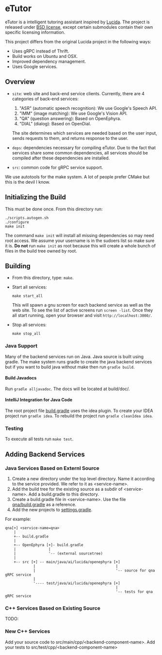 # eTutor

eTutor is a intelligent tutoring assistant inspired by
[Lucida](http://lucida.ai). The project is released under 
[BSD license](LICENSE), except certain submodules contain their own 
specific licensing information.

This project differs from the original Lucida project in the following 
ways:
- Uses gRPC instead of Thrift.
- Build works on Ubuntu and OSX.
- Improved dependency management.
- Uses Google services.

## Overview

- `site`: web site and back-end service clients.
  Currently, there are 4 categories of back-end services:
  1. "ASR" (automatic speech recognition): We use Google's Speech API.
  2. "IMM" (image matching): We use Google's Vision API.
  3. "QA" (question answering): Based on OpenEphyra.
  4. "DIAL" (dialog): Based on OpenDial.
  
  The site determines which services are needed based on the user input,
  sends requests to them, and returns response to the user.
  
- `deps`: dependencies necessary for compiling eTutor.
  Due to the fact that services share some common dependencies,
  all services should be compiled after these dependencies are installed.
  
- `src`: common code for gRPC service support.

We use autotools for the make system. A lot of people prefer CMake but
this is the devil I know.   

## Initializing the Build

This must be done once. From this directory run:
```
./scripts.autogen.sh
./configure
make init
```

The command `make init` will install all missing dependencies so may 
need root access. We assume your username is in the sudoers list so 
make sure it is. **Do not** run `make init` as root because this will
create a whole bunch of files in the build tree owned by root.

## Building

- From this directory, type: `make`.

- Start all services:
  ```
  make start_all
  ```

  This will spawn a gnu screen for each backend service as well as the 
  web site. To see the list of active screens run `screen -list`. Once
  they all start running,  open your browser and visit `http://localhost:3000/`.
  
- Stop all services:
  ```
  make stop_all
  ```
  
### Java Support

Many of the backend services run on Java. Java source is built using
gradle. The make system runs gradle to create the java backend services
but if you want to build java without make then run `gradle build`. 

#### Build Javadocs

Run `gradle alljavadoc`. The docs will be located at build/doc/. 

#### IntelliJ Integration for Java Code

The root project file [build.gradle](build.gradle) uses the idea plugin.
To create your IDEA project run `gradle idea`. To rebuild the project run
`gradle cleanIdea idea`.
 
### Testing

To execute all tests run `make test`.

## Adding Backend Services

### Java Services Based on Externl Source

1. Create a new directory under the top level directory. Name it according
   to the service provided. We refer to it as \<service-name\>.
2. Add the build tree for the existing source as a subdir of \<service-name\>.
   Add a build.gradle to this directory.
3. Create a build.gradle file in \<service-name\>. Use the file [qna/build.gradle](qna/build.gradle)
   as a reference.
4. Add the new projects to [settings.gradle](settings.gradle).


For example:
```
qna[+] <service-name=qna>
    |
    +-- build.gradle
    |
    +-- OpenEphyra [+]- build.gradle
    |               |
    |               '-- (external sourcetree)
    |
    +-- src [+] -- main/java/ai/lucida/openephyra [+]
             |                                     |
             |                                     '-- source for qna gRPC service
             |
             '---- test/java/ai/lucida/openephyra [+]
                                                   |
                                                   '-- tests for qna gRPC service
```

### C++ Services Based on Existing Source

TODO:

### New C++ Services

Add your source code to src/main/cpp/\<backend-component-name\>. Add your 
tests to src/test/cpp/\<backend-component-name\>